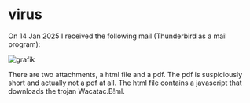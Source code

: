 # virus

On 14 Jan 2025 I received the following mail (Thunderbird as a mail program):

![grafik](https://github.com/user-attachments/assets/7bf2c6f3-4468-41a5-b0a2-40a812461fb1)

There are two attachments, a html file and a pdf. The pdf is suspiciously short and actually not a pdf at all.
The html file contains a javascript that downloads the trojan Wacatac.B!ml.



